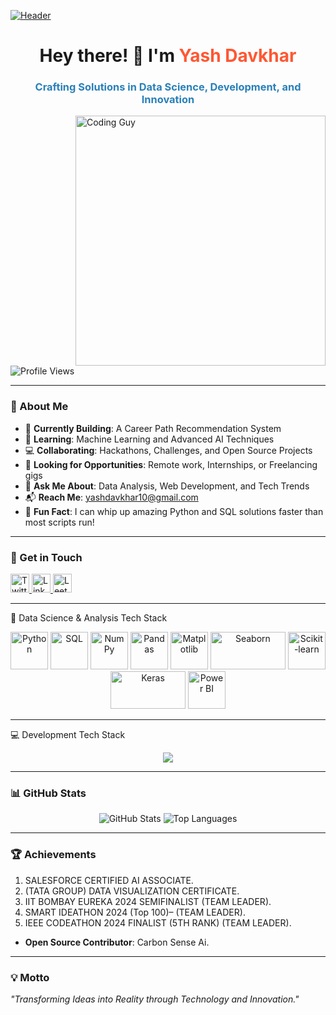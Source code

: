 [![Header](https://cdnb.artstation.com/p/assets/images/images/028/102/058/original/pixel-jeff-matrix-s.gif?1593487263)](https://github.com/yashdavkhar7020)
<h1 align="center">Hey there! 👋 I'm <span style="color: #FF5733;">Yash Davkhar</span></h1>
<h3 align="center" style="color: #2980B9;">Crafting Solutions in Data Science, Development, and Innovation</h3>

<img align="right" alt="Coding Guy" width="400" src="https://i.pinimg.com/originals/81/17/8b/81178b47a8598f0c81c4799f2cdd4057.gif">

<p align="left"> <img src="https://komarev.com/ghpvc/?username=yashdavkhar7020&label=Profile%20Views&color=0E75B6&style=flat-square" alt="Profile Views" /> </p>

---

### 🚀 About Me
- 🔭 **Currently Building**: A Career Path Recommendation System  
- 🌱 **Learning**: Machine Learning and Advanced AI Techniques  
- 💻 **Collaborating**: Hackathons, Challenges, and Open Source Projects  
- 🤝 **Looking for Opportunities**: Remote work, Internships, or Freelancing gigs  
- 🧠 **Ask Me About**: Data Analysis, Web Development, and Tech Trends  
- 📬 **Reach Me**: yashdavkhar10@gmail.com  
- 🎯 **Fun Fact**: I can whip up amazing Python and SQL solutions faster than most scripts run!  

---

### 🔗 Get in Touch
<p align="left">
  <a href="https://twitter.com/yashdavkhar10" target="_blank">
    <img src="https://upload.wikimedia.org/wikipedia/commons/6/60/Twitter_Logo_2021.svg" alt="Twitter" width="30" height="30" />
  </a>
  <a href="https://linkedin.com/in/yash-davkhar" target="_blank">
    <img src="https://upload.wikimedia.org/wikipedia/commons/0/01/LinkedIn_Logo_2023.svg" alt="LinkedIn" width="30" height="30" />
  </a>
  <a href="https://www.leetcode.com/yashdavkhar" target="_blank">
    <img src="https://upload.wikimedia.org/wikipedia/commons/3/3e/LeetCode_logo_black.png" alt="LeetCode" width="30" height="30" />
  </a>
</p>



---

🧠 Data Science & Analysis Tech Stack

<p align="center">
  <!-- Python -->
  <img src="https://cdn.jsdelivr.net/gh/devicons/devicon/icons/python/python-original.svg" alt="Python" width="60" height="60" />
  
  <!-- SQL (Generic Icon) -->
  <img src="https://upload.wikimedia.org/wikipedia/commons/8/87/Sql_data_base_with_logo.png" alt="SQL" width="60" height="60" />
  
  <!-- NumPy -->
  <img src="https://cdn.jsdelivr.net/gh/devicons/devicon/icons/numpy/numpy-original.svg" alt="NumPy" width="60" height="60" />
  
  <!-- Pandas -->
  <img src="https://cdn.jsdelivr.net/gh/devicons/devicon/icons/pandas/pandas-original.svg" alt="Pandas" width="60" height="60" />
  
  <!-- Matplotlib -->
  <img src="https://upload.wikimedia.org/wikipedia/commons/8/84/Matplotlib_icon.svg" alt="Matplotlib" width="60" height="60" />
  
  <!-- Seaborn -->
  <img src="https://seaborn.pydata.org/_static/logo-wide-lightbg.svg" alt="Seaborn" width="120" height="60" />
  
  <!-- Scikit-learn -->
  <img src="https://upload.wikimedia.org/wikipedia/commons/0/05/Scikit_learn_logo_small.svg" alt="Scikit-learn" width="60" height="60" />
  
  <!-- Keras -->
  <img src="https://upload.wikimedia.org/wikipedia/commons/a/ae/Keras_logo.svg" alt="Keras" width="120" height="60" />
  
  <!-- Power BI -->
  <img src="https://upload.wikimedia.org/wikipedia/commons/c/cf/New_Power_BI_Logo.svg" alt="Power BI" width="60" height="60" />
</p>

---

💻 Development Tech Stack
<div align="center"> <img src="https://skillicons.dev/icons?i=js,html,css,react,nodejs,express,mysql,mongodb,bootstrap,aws&theme=dark" /> </div>

---

### 📊 GitHub Stats
<p align="center">
  <img src="https://github-readme-stats.vercel.app/api?username=yashdavkhar7020&show_icons=true&theme=radical" alt="GitHub Stats" />
  
  <img src="https://github-readme-stats.vercel.app/api/top-langs/?username=yashdavkhar7020&layout=compact&theme=radical" alt="Top Languages" />
</p>

---

### 🏆 Achievements  
   1. SALESFORCE CERTIFIED AI ASSOCIATE.  
   2. (TATA GROUP) DATA VISUALIZATION CERTIFICATE.  
   3. IIT BOMBAY EUREKA 2024 SEMIFINALIST (TEAM LEADER).  
   4. SMART IDEATHON 2024 (Top 100)– (TEAM LEADER).  
   5. IEEE CODEATHON 2024 FINALIST (5TH RANK) (TEAM LEADER).  
 
- **Open Source Contributor**: Carbon Sense Ai.

---

### 💡 Motto
_"Transforming Ideas into Reality through Technology and Innovation."_
